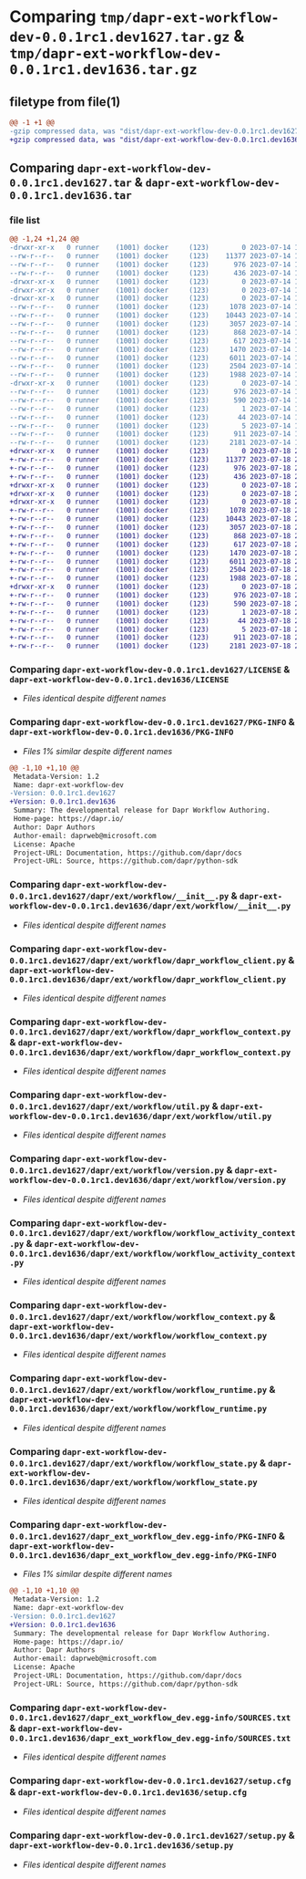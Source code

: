 # Comparing `tmp/dapr-ext-workflow-dev-0.0.1rc1.dev1627.tar.gz` & `tmp/dapr-ext-workflow-dev-0.0.1rc1.dev1636.tar.gz`

## filetype from file(1)

```diff
@@ -1 +1 @@
-gzip compressed data, was "dist/dapr-ext-workflow-dev-0.0.1rc1.dev1627.tar", last modified: Fri Jul 14 18:52:10 2023, max compression
+gzip compressed data, was "dist/dapr-ext-workflow-dev-0.0.1rc1.dev1636.tar", last modified: Tue Jul 18 22:44:55 2023, max compression
```

## Comparing `dapr-ext-workflow-dev-0.0.1rc1.dev1627.tar` & `dapr-ext-workflow-dev-0.0.1rc1.dev1636.tar`

### file list

```diff
@@ -1,24 +1,24 @@
-drwxr-xr-x   0 runner    (1001) docker     (123)        0 2023-07-14 18:52:10.000000 dapr-ext-workflow-dev-0.0.1rc1.dev1627/
--rw-r--r--   0 runner    (1001) docker     (123)    11377 2023-07-14 18:51:50.000000 dapr-ext-workflow-dev-0.0.1rc1.dev1627/LICENSE
--rw-r--r--   0 runner    (1001) docker     (123)      976 2023-07-14 18:52:10.000000 dapr-ext-workflow-dev-0.0.1rc1.dev1627/PKG-INFO
--rw-r--r--   0 runner    (1001) docker     (123)      436 2023-07-14 18:51:50.000000 dapr-ext-workflow-dev-0.0.1rc1.dev1627/README.rst
-drwxr-xr-x   0 runner    (1001) docker     (123)        0 2023-07-14 18:52:10.000000 dapr-ext-workflow-dev-0.0.1rc1.dev1627/dapr/
-drwxr-xr-x   0 runner    (1001) docker     (123)        0 2023-07-14 18:52:10.000000 dapr-ext-workflow-dev-0.0.1rc1.dev1627/dapr/ext/
-drwxr-xr-x   0 runner    (1001) docker     (123)        0 2023-07-14 18:52:10.000000 dapr-ext-workflow-dev-0.0.1rc1.dev1627/dapr/ext/workflow/
--rw-r--r--   0 runner    (1001) docker     (123)     1078 2023-07-14 18:51:50.000000 dapr-ext-workflow-dev-0.0.1rc1.dev1627/dapr/ext/workflow/__init__.py
--rw-r--r--   0 runner    (1001) docker     (123)    10443 2023-07-14 18:51:50.000000 dapr-ext-workflow-dev-0.0.1rc1.dev1627/dapr/ext/workflow/dapr_workflow_client.py
--rw-r--r--   0 runner    (1001) docker     (123)     3057 2023-07-14 18:51:50.000000 dapr-ext-workflow-dev-0.0.1rc1.dev1627/dapr/ext/workflow/dapr_workflow_context.py
--rw-r--r--   0 runner    (1001) docker     (123)      868 2023-07-14 18:51:50.000000 dapr-ext-workflow-dev-0.0.1rc1.dev1627/dapr/ext/workflow/util.py
--rw-r--r--   0 runner    (1001) docker     (123)      617 2023-07-14 18:51:50.000000 dapr-ext-workflow-dev-0.0.1rc1.dev1627/dapr/ext/workflow/version.py
--rw-r--r--   0 runner    (1001) docker     (123)     1470 2023-07-14 18:51:50.000000 dapr-ext-workflow-dev-0.0.1rc1.dev1627/dapr/ext/workflow/workflow_activity_context.py
--rw-r--r--   0 runner    (1001) docker     (123)     6011 2023-07-14 18:51:50.000000 dapr-ext-workflow-dev-0.0.1rc1.dev1627/dapr/ext/workflow/workflow_context.py
--rw-r--r--   0 runner    (1001) docker     (123)     2504 2023-07-14 18:51:50.000000 dapr-ext-workflow-dev-0.0.1rc1.dev1627/dapr/ext/workflow/workflow_runtime.py
--rw-r--r--   0 runner    (1001) docker     (123)     1988 2023-07-14 18:51:50.000000 dapr-ext-workflow-dev-0.0.1rc1.dev1627/dapr/ext/workflow/workflow_state.py
-drwxr-xr-x   0 runner    (1001) docker     (123)        0 2023-07-14 18:52:10.000000 dapr-ext-workflow-dev-0.0.1rc1.dev1627/dapr_ext_workflow_dev.egg-info/
--rw-r--r--   0 runner    (1001) docker     (123)      976 2023-07-14 18:52:10.000000 dapr-ext-workflow-dev-0.0.1rc1.dev1627/dapr_ext_workflow_dev.egg-info/PKG-INFO
--rw-r--r--   0 runner    (1001) docker     (123)      590 2023-07-14 18:52:10.000000 dapr-ext-workflow-dev-0.0.1rc1.dev1627/dapr_ext_workflow_dev.egg-info/SOURCES.txt
--rw-r--r--   0 runner    (1001) docker     (123)        1 2023-07-14 18:52:10.000000 dapr-ext-workflow-dev-0.0.1rc1.dev1627/dapr_ext_workflow_dev.egg-info/dependency_links.txt
--rw-r--r--   0 runner    (1001) docker     (123)       44 2023-07-14 18:52:10.000000 dapr-ext-workflow-dev-0.0.1rc1.dev1627/dapr_ext_workflow_dev.egg-info/requires.txt
--rw-r--r--   0 runner    (1001) docker     (123)        5 2023-07-14 18:52:10.000000 dapr-ext-workflow-dev-0.0.1rc1.dev1627/dapr_ext_workflow_dev.egg-info/top_level.txt
--rw-r--r--   0 runner    (1001) docker     (123)      911 2023-07-14 18:52:10.000000 dapr-ext-workflow-dev-0.0.1rc1.dev1627/setup.cfg
--rw-r--r--   0 runner    (1001) docker     (123)     2181 2023-07-14 18:51:50.000000 dapr-ext-workflow-dev-0.0.1rc1.dev1627/setup.py
+drwxr-xr-x   0 runner    (1001) docker     (123)        0 2023-07-18 22:44:55.000000 dapr-ext-workflow-dev-0.0.1rc1.dev1636/
+-rw-r--r--   0 runner    (1001) docker     (123)    11377 2023-07-18 22:44:37.000000 dapr-ext-workflow-dev-0.0.1rc1.dev1636/LICENSE
+-rw-r--r--   0 runner    (1001) docker     (123)      976 2023-07-18 22:44:55.000000 dapr-ext-workflow-dev-0.0.1rc1.dev1636/PKG-INFO
+-rw-r--r--   0 runner    (1001) docker     (123)      436 2023-07-18 22:44:37.000000 dapr-ext-workflow-dev-0.0.1rc1.dev1636/README.rst
+drwxr-xr-x   0 runner    (1001) docker     (123)        0 2023-07-18 22:44:55.000000 dapr-ext-workflow-dev-0.0.1rc1.dev1636/dapr/
+drwxr-xr-x   0 runner    (1001) docker     (123)        0 2023-07-18 22:44:55.000000 dapr-ext-workflow-dev-0.0.1rc1.dev1636/dapr/ext/
+drwxr-xr-x   0 runner    (1001) docker     (123)        0 2023-07-18 22:44:55.000000 dapr-ext-workflow-dev-0.0.1rc1.dev1636/dapr/ext/workflow/
+-rw-r--r--   0 runner    (1001) docker     (123)     1078 2023-07-18 22:44:37.000000 dapr-ext-workflow-dev-0.0.1rc1.dev1636/dapr/ext/workflow/__init__.py
+-rw-r--r--   0 runner    (1001) docker     (123)    10443 2023-07-18 22:44:37.000000 dapr-ext-workflow-dev-0.0.1rc1.dev1636/dapr/ext/workflow/dapr_workflow_client.py
+-rw-r--r--   0 runner    (1001) docker     (123)     3057 2023-07-18 22:44:37.000000 dapr-ext-workflow-dev-0.0.1rc1.dev1636/dapr/ext/workflow/dapr_workflow_context.py
+-rw-r--r--   0 runner    (1001) docker     (123)      868 2023-07-18 22:44:37.000000 dapr-ext-workflow-dev-0.0.1rc1.dev1636/dapr/ext/workflow/util.py
+-rw-r--r--   0 runner    (1001) docker     (123)      617 2023-07-18 22:44:37.000000 dapr-ext-workflow-dev-0.0.1rc1.dev1636/dapr/ext/workflow/version.py
+-rw-r--r--   0 runner    (1001) docker     (123)     1470 2023-07-18 22:44:37.000000 dapr-ext-workflow-dev-0.0.1rc1.dev1636/dapr/ext/workflow/workflow_activity_context.py
+-rw-r--r--   0 runner    (1001) docker     (123)     6011 2023-07-18 22:44:37.000000 dapr-ext-workflow-dev-0.0.1rc1.dev1636/dapr/ext/workflow/workflow_context.py
+-rw-r--r--   0 runner    (1001) docker     (123)     2504 2023-07-18 22:44:37.000000 dapr-ext-workflow-dev-0.0.1rc1.dev1636/dapr/ext/workflow/workflow_runtime.py
+-rw-r--r--   0 runner    (1001) docker     (123)     1988 2023-07-18 22:44:37.000000 dapr-ext-workflow-dev-0.0.1rc1.dev1636/dapr/ext/workflow/workflow_state.py
+drwxr-xr-x   0 runner    (1001) docker     (123)        0 2023-07-18 22:44:55.000000 dapr-ext-workflow-dev-0.0.1rc1.dev1636/dapr_ext_workflow_dev.egg-info/
+-rw-r--r--   0 runner    (1001) docker     (123)      976 2023-07-18 22:44:55.000000 dapr-ext-workflow-dev-0.0.1rc1.dev1636/dapr_ext_workflow_dev.egg-info/PKG-INFO
+-rw-r--r--   0 runner    (1001) docker     (123)      590 2023-07-18 22:44:55.000000 dapr-ext-workflow-dev-0.0.1rc1.dev1636/dapr_ext_workflow_dev.egg-info/SOURCES.txt
+-rw-r--r--   0 runner    (1001) docker     (123)        1 2023-07-18 22:44:55.000000 dapr-ext-workflow-dev-0.0.1rc1.dev1636/dapr_ext_workflow_dev.egg-info/dependency_links.txt
+-rw-r--r--   0 runner    (1001) docker     (123)       44 2023-07-18 22:44:55.000000 dapr-ext-workflow-dev-0.0.1rc1.dev1636/dapr_ext_workflow_dev.egg-info/requires.txt
+-rw-r--r--   0 runner    (1001) docker     (123)        5 2023-07-18 22:44:55.000000 dapr-ext-workflow-dev-0.0.1rc1.dev1636/dapr_ext_workflow_dev.egg-info/top_level.txt
+-rw-r--r--   0 runner    (1001) docker     (123)      911 2023-07-18 22:44:55.000000 dapr-ext-workflow-dev-0.0.1rc1.dev1636/setup.cfg
+-rw-r--r--   0 runner    (1001) docker     (123)     2181 2023-07-18 22:44:37.000000 dapr-ext-workflow-dev-0.0.1rc1.dev1636/setup.py
```

### Comparing `dapr-ext-workflow-dev-0.0.1rc1.dev1627/LICENSE` & `dapr-ext-workflow-dev-0.0.1rc1.dev1636/LICENSE`

 * *Files identical despite different names*

### Comparing `dapr-ext-workflow-dev-0.0.1rc1.dev1627/PKG-INFO` & `dapr-ext-workflow-dev-0.0.1rc1.dev1636/PKG-INFO`

 * *Files 1% similar despite different names*

```diff
@@ -1,10 +1,10 @@
 Metadata-Version: 1.2
 Name: dapr-ext-workflow-dev
-Version: 0.0.1rc1.dev1627
+Version: 0.0.1rc1.dev1636
 Summary: The developmental release for Dapr Workflow Authoring.
 Home-page: https://dapr.io/
 Author: Dapr Authors
 Author-email: daprweb@microsoft.com
 License: Apache
 Project-URL: Documentation, https://github.com/dapr/docs
 Project-URL: Source, https://github.com/dapr/python-sdk
```

### Comparing `dapr-ext-workflow-dev-0.0.1rc1.dev1627/dapr/ext/workflow/__init__.py` & `dapr-ext-workflow-dev-0.0.1rc1.dev1636/dapr/ext/workflow/__init__.py`

 * *Files identical despite different names*

### Comparing `dapr-ext-workflow-dev-0.0.1rc1.dev1627/dapr/ext/workflow/dapr_workflow_client.py` & `dapr-ext-workflow-dev-0.0.1rc1.dev1636/dapr/ext/workflow/dapr_workflow_client.py`

 * *Files identical despite different names*

### Comparing `dapr-ext-workflow-dev-0.0.1rc1.dev1627/dapr/ext/workflow/dapr_workflow_context.py` & `dapr-ext-workflow-dev-0.0.1rc1.dev1636/dapr/ext/workflow/dapr_workflow_context.py`

 * *Files identical despite different names*

### Comparing `dapr-ext-workflow-dev-0.0.1rc1.dev1627/dapr/ext/workflow/util.py` & `dapr-ext-workflow-dev-0.0.1rc1.dev1636/dapr/ext/workflow/util.py`

 * *Files identical despite different names*

### Comparing `dapr-ext-workflow-dev-0.0.1rc1.dev1627/dapr/ext/workflow/version.py` & `dapr-ext-workflow-dev-0.0.1rc1.dev1636/dapr/ext/workflow/version.py`

 * *Files identical despite different names*

### Comparing `dapr-ext-workflow-dev-0.0.1rc1.dev1627/dapr/ext/workflow/workflow_activity_context.py` & `dapr-ext-workflow-dev-0.0.1rc1.dev1636/dapr/ext/workflow/workflow_activity_context.py`

 * *Files identical despite different names*

### Comparing `dapr-ext-workflow-dev-0.0.1rc1.dev1627/dapr/ext/workflow/workflow_context.py` & `dapr-ext-workflow-dev-0.0.1rc1.dev1636/dapr/ext/workflow/workflow_context.py`

 * *Files identical despite different names*

### Comparing `dapr-ext-workflow-dev-0.0.1rc1.dev1627/dapr/ext/workflow/workflow_runtime.py` & `dapr-ext-workflow-dev-0.0.1rc1.dev1636/dapr/ext/workflow/workflow_runtime.py`

 * *Files identical despite different names*

### Comparing `dapr-ext-workflow-dev-0.0.1rc1.dev1627/dapr/ext/workflow/workflow_state.py` & `dapr-ext-workflow-dev-0.0.1rc1.dev1636/dapr/ext/workflow/workflow_state.py`

 * *Files identical despite different names*

### Comparing `dapr-ext-workflow-dev-0.0.1rc1.dev1627/dapr_ext_workflow_dev.egg-info/PKG-INFO` & `dapr-ext-workflow-dev-0.0.1rc1.dev1636/dapr_ext_workflow_dev.egg-info/PKG-INFO`

 * *Files 1% similar despite different names*

```diff
@@ -1,10 +1,10 @@
 Metadata-Version: 1.2
 Name: dapr-ext-workflow-dev
-Version: 0.0.1rc1.dev1627
+Version: 0.0.1rc1.dev1636
 Summary: The developmental release for Dapr Workflow Authoring.
 Home-page: https://dapr.io/
 Author: Dapr Authors
 Author-email: daprweb@microsoft.com
 License: Apache
 Project-URL: Documentation, https://github.com/dapr/docs
 Project-URL: Source, https://github.com/dapr/python-sdk
```

### Comparing `dapr-ext-workflow-dev-0.0.1rc1.dev1627/dapr_ext_workflow_dev.egg-info/SOURCES.txt` & `dapr-ext-workflow-dev-0.0.1rc1.dev1636/dapr_ext_workflow_dev.egg-info/SOURCES.txt`

 * *Files identical despite different names*

### Comparing `dapr-ext-workflow-dev-0.0.1rc1.dev1627/setup.cfg` & `dapr-ext-workflow-dev-0.0.1rc1.dev1636/setup.cfg`

 * *Files identical despite different names*

### Comparing `dapr-ext-workflow-dev-0.0.1rc1.dev1627/setup.py` & `dapr-ext-workflow-dev-0.0.1rc1.dev1636/setup.py`

 * *Files identical despite different names*

